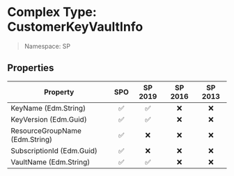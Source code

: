 # Complex Type: CustomerKeyVaultInfo

> Namespace: SP

## Properties

Property | SPO | SP 2019 | SP 2016 | SP 2013
----------|:---:|:-------:|:-------:|:-------:
KeyName (Edm.String) | ✅ | ✅ | ❌ | ❌
KeyVersion (Edm.Guid) | ✅ | ✅ | ❌ | ❌
ResourceGroupName (Edm.String) | ✅ | ❌ | ❌ | ❌
SubscriptionId (Edm.Guid) | ✅ | ❌ | ❌ | ❌
VaultName (Edm.String) | ✅ | ✅ | ❌ | ❌